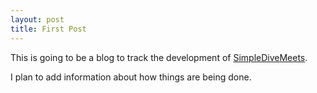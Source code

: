 ```yaml
---
layout: post
title: First Post
---
```


This is going to be a blog to track the development of [SimpleDiveMeets](https://github.com/iblacksand/SimpleDiveMeets).

I plan to add information about how things are being done.